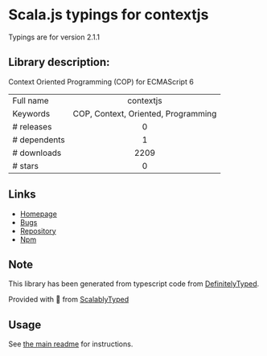
# Scala.js typings for contextjs

Typings are for version 2.1.1

## Library description:
Context Oriented Programming (COP) for ECMAScript 6

|                    |                 |
| ------------------ | :-------------: |
| Full name          | contextjs |
| Keywords           | COP, Context, Oriented, Programming |
| # releases         | 0 |
| # dependents       | 1 |
| # downloads        | 2209 |
| # stars            | 0 |

## Links
- [Homepage](https://github.com/LivelyKernel/ContextJS#readme)
- [Bugs](https://github.com/LivelyKernel/ContextJS/issues)
- [Repository](https://github.com/LivelyKernel/ContextJS)
- [Npm](https://www.npmjs.com/package/contextjs)
    


## Note
This library has been generated from typescript code from [DefinitelyTyped](https://definitelytyped.org).

Provided with :purple_heart: from [ScalablyTyped](https://github.com/oyvindberg/ScalablyTyped)

## Usage
See [the main readme](../../readme.md) for instructions.


